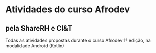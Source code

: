 # Atividades do curso Afrodev
## pela ShareRH e CI&T

Todas as atividades propostas durante o curso Afrodev 1ª edição, na modalidade Android (Kotlin)
